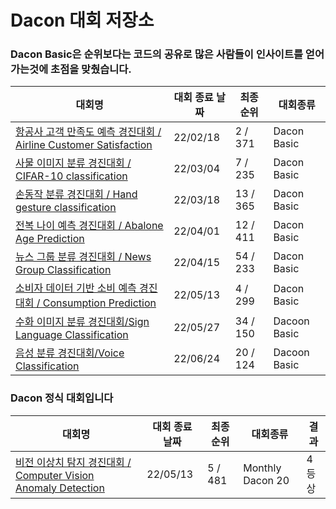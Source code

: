 # Dacon 대회 저장소

### Dacon Basic은 순위보다는 코드의 공유로 많은 사람들이 인사이트를 얻어가는것에 초점을 맞췄습니다.

|대회명|대회 종료 날짜|최종 순위|대회종류|
|-|-|-|-|
|[항공사 고객 만족도 예측 경진대회 / Airline Customer Satisfaction](./Airline%20Customer%20Satisfaction)|22/02/18|2 / 371|Dacon Basic|
|[사물 이미지 분류 경진대회 / CIFAR-10 classification](./CIFAR-10%20classification)|22/03/04|7 / 235|Dacon Basic|
|[손동작 분류 경진대회 / Hand gesture classification](./Hand%20gesture%20classification)|22/03/18|13 / 365|Dacon Basic|
|[전복 나이 예측 경진대회 / Abalone Age Prediction](./Abalone%20Age%20Prediction)|22/04/01|12 / 411|Dacon Basic|
|[뉴스 그룹 분류 경진대회 / News Group Classification](./News%20Group%20Classification)|22/04/15|54 / 233|Dacon Basic|
|[소비자 데이터 기반 소비 예측 경진대회 / Consumption Prediction](./Consumption%20Prediction)|22/05/13|4 / 299|Dacon Basic|
|[수화 이미지 분류 경진대회/Sign Language Classification](./Sign%20Language%20Classification)|22/05/27|34 / 150|Dacoon Basic|
|[음성 분류 경진대회/Voice Classification](./Voice%20Classification)|22/06/24|20 / 124|Dacoon Basic|

### Dacon 정식 대회입니다

|대회명|대회 종료 날짜|최종 순위|대회종류|결과|
|-|-|-|-|-|
|[비전 이상치 탐지 경진대회 / Computer Vision Anomaly Detection](./Computer%20Vision%20Anomaly%20Detection)|22/05/13|5 / 481|Monthly Dacon 20|4등상|


